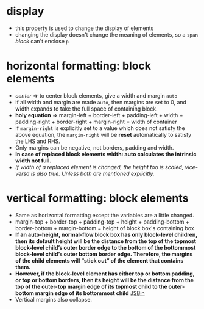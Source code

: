# display
- this property is used to change the display of elements
- changing the display doesn't change the meaning of elements, so a `span` *block* can't enclose `p`

# horizontal formatting: block elements
- *center* => to center block elements, give a width and margin `auto`
- if all width and margin are made `auto`, then margins are set to 0, and width expands to take the full space of containing block.
- **holy equation** => margin-left + border-left + padding-left + width + padding-right + border-right + margin-right = width of container
- If `margin-right` is explicitly set to a value which does not satisfy the above equation, the `margin-right` will be **reset** automatically to satisfy the LHS and RHS.
- Only margins can be negative, not borders, padding and width.
- **In case of replaced block elements width: auto calculates the intrinsic width not full.**
- *If width of a replaced element is changed, the height too is scaled, vice-versa is also true. Unless both are mentioned explicitly.*

# vertical formatting: block elements
- Same as horizontal formatting except the variables are a little changed.
- margin-top + border-top + padding-top + height + padding-bottom + border-bottom + margin-bottom = height of block box's containing box
- **If an auto-height, normal-flow block box has only block-level children, then its default height will be the distance from the top of the topmost block-level child’s outer border edge to the bottom of the bottommost block-level child’s outer bottom border edge. Therefore, the margins of the child elements will “stick out” of the element that contains them.**
- **However, if the block-level element has either top or bottom padding, or top or bottom borders, then its height will be the distance from the top of the outer-top margin edge of its topmost child to the outer-bottom margin edge of its bottommost child** [JSBin](https://jsbin.com/sehuja/1/edit?html,output)
- Vertical margins also collapse.
